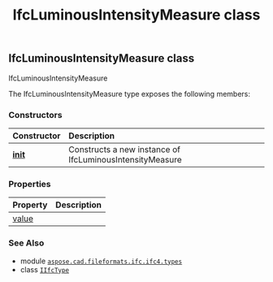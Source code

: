 ﻿---
title: IfcLuminousIntensityMeasure class
second_title: Aspose.CAD for Python via .NET API References
description: 
type: docs
weight: 850
url: /python-net/aspose.cad.fileformats.ifc.ifc4.types/ifcluminousintensitymeasure/
is_root: false
---

## IfcLuminousIntensityMeasure class

IfcLuminousIntensityMeasure



The IfcLuminousIntensityMeasure type exposes the following members:

### Constructors
| Constructor | Description |
| :- | :- |
| [__init__](/cad/python-net/aspose.cad.fileformats.ifc.ifc4.types/ifcluminousintensitymeasure/__init__/#) | Constructs a new instance of IfcLuminousIntensityMeasure |


### Properties
| Property | Description |
| :- | :- |
| [value](/cad/python-net/aspose.cad.fileformats.ifc.ifc4.types/ifcluminousintensitymeasure/value) |  |



### See Also
* module [`aspose.cad.fileformats.ifc.ifc4.types`](..)
* class [`IIfcType`](/cad/python-net/aspose.cad.fileformats.ifc/iifctype)

